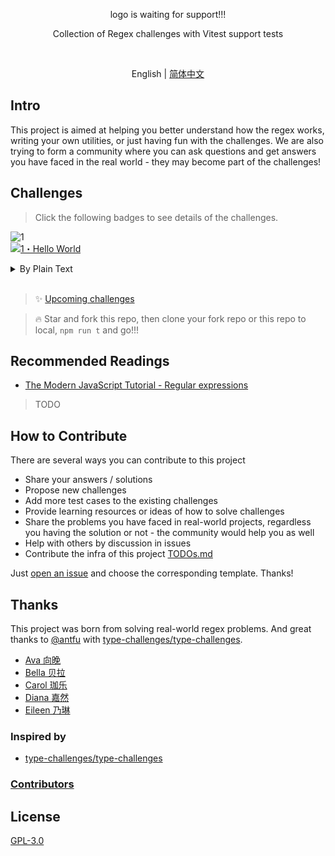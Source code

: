 <p align='center'>
  <!-- <img src='./screenshots/logo.svg' width='400'/> -->
  logo is waiting for support!!!
</p>

<p align='center'>Collection of Regex challenges with Vitest support tests</p>

<br>

<p align='center'>
  English | <a href='./README.zh-CN.md'>简体中文</a>
</p>

## Intro

This project is aimed at helping you better understand how the regex works, writing your own utilities, or just having fun with the challenges. We are also trying to form a community where you can ask questions and get answers you have faced in the real world - they may become part of the challenges!

## Challenges

> Click the following badges to see details of the challenges.

<!--challenges-start-->
<img src="https://img.shields.io/badge/Ava-1-9AC8E2" alt="1"/><br><a href="./questions/1-Ava-hello-world/README.md" target="_blank"><img src="https://img.shields.io/badge/-1%E3%83%BBHello%20World-9AC8E2" alt="1・Hello World"/></a> <br><details><summary>By Plain Text</summary><br><h3>Ava (1)</h3><ul><li><a href="./questions/1-Ava-hello-world/README.md" target="_blank">1・Hello World</a> </li></ul></details><br>
<!--challenges-end-->

> ✨ [Upcoming challenges](https://github.com/ryanmoyo/regex-challenges/issues?q=is%3Aissue+is%3Aopen+label%3Anew-challenge)

> 🔥 Star and fork this repo, then clone your fork repo or this repo to local, `npm run t` and go!!!

## Recommended Readings

- [The Modern JavaScript Tutorial - Regular expressions](https://javascript.info/regular-expressions)

<!-- ### Articles -->

<!-- ### Talks -->

<!-- ### Projects / Solutions -->

> TODO

## How to Contribute

There are several ways you can contribute to this project

- Share your answers / solutions
- Propose new challenges
- Add more test cases to the existing challenges
- Provide learning resources or ideas of how to solve challenges
- Share the problems you have faced in real-world projects, regardless you having the solution or not - the community would help you as well
- Help with others by discussion in issues
- Contribute the infra of this project [TODOs.md](./TODOs.md)

Just [open an issue](https://github.com/ryanmoyo/regex-challenges/issues/new/choose) and choose the corresponding template. Thanks!

## Thanks

This project was born from solving real-world regex problems. And great thanks to [@antfu](https://github.com/antfu) with [type-challenges/type-challenges](https://github.com/type-challenges/type-challenges).

- [Ava 向晚](https://space.bilibili.com/672346917)
- [Bella 贝拉](https://space.bilibili.com/672353429)
- [Carol 珈乐](https://space.bilibili.com/351609538)
- [Diana 嘉然](https://space.bilibili.com/672328094)
- [Eileen 乃琳](https://space.bilibili.com/672342685)

### Inspired by

- [type-challenges/type-challenges](https://github.com/type-challenges/type-challenges)

### [Contributors](https://github.com/ryanmoyo/regex-challenges/graphs/contributors)

## License

[GPL-3.0](./LICENSE)
